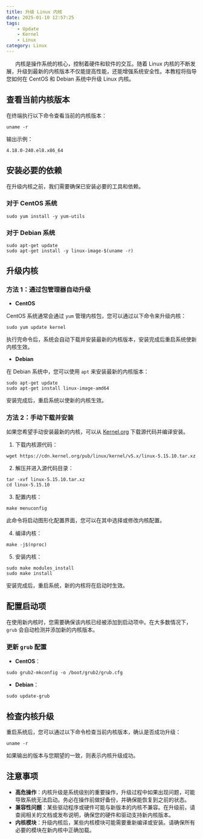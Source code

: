 ```yaml
---
title: 升级 Linux 内核
date: 2025-01-10 12:57:25
tags:
    - Update
    - Kernel
    - Linux
category: Linux
---
```


&nbsp;&nbsp;&nbsp;&nbsp;&nbsp;&nbsp;内核是操作系统的核心，控制着硬件和软件的交互。随着 Linux 内核的不断发展，升级到最新的内核版本不仅能提高性能，还能增强系统安全性。本教程将指导您如何在 CentOS 和 Debian 系统中升级 Linux 内核。

<!-- more -->


## 查看当前内核版本

在终端执行以下命令查看当前的内核版本：

```shell
uname -r
```

输出示例：

```shell
4.18.0-240.el8.x86_64
```

## 安装必要的依赖

在升级内核之前，我们需要确保已安装必要的工具和依赖。

### 对于 CentOS 系统

```shell
sudo yum install -y yum-utils
```

### 对于 Debian 系统

```shell
sudo apt-get update
sudo apt-get install -y linux-image-$(uname -r)
```

## 升级内核

### 方法 1：通过包管理器自动升级

- **CentOS**

CentOS 系统通常会通过 `yum` 管理内核包，您可以通过以下命令来升级内核：

```shell
sudo yum update kernel
```

执行完命令后，系统会自动下载并安装最新的内核版本，安装完成后重启系统使新内核生效。

- **Debian**

在 Debian 系统中，您可以使用 `apt` 来安装最新的内核版本：

```shell
sudo apt-get update
sudo apt-get install linux-image-amd64
```

安装完成后，重启系统以使新的内核生效。

### 方法 2：手动下载并安装

如果您希望手动安装最新的内核，可以从 [Kernel.org](https://www.kernel.org/) 下载源代码并编译安装。

1. 下载内核源代码：

```shell
wget https://cdn.kernel.org/pub/linux/kernel/v5.x/linux-5.15.10.tar.xz
```

2. 解压并进入源代码目录：

```shell
tar -xvf linux-5.15.10.tar.xz
cd linux-5.15.10
```

3. 配置内核：

```shell
make menuconfig
```

此命令将启动图形化配置界面，您可以在其中选择或修改内核配置。

4. 编译内核：

```shell
make -j$(nproc)
```

5. 安装内核：

```shell
sudo make modules_install
sudo make install
```

安装完成后，重启系统，新的内核将在启动时生效。

## 配置启动项

在使用新内核时，您需要确保该内核已经被添加到启动项中。在大多数情况下，`grub` 会自动检测并添加新的内核版本。

### 更新 `grub` 配置

- **CentOS**：

```shell
sudo grub2-mkconfig -o /boot/grub2/grub.cfg
```

- **Debian**：

```shell
sudo update-grub
```

## 检查内核升级

重启系统后，您可以通过以下命令检查当前内核版本，确认是否成功升级：

```shell
uname -r
```

如果输出的版本与您期望的一致，则表示内核升级成功。

## 注意事项

- **高危操作**：内核升级是系统级别的重要操作，升级过程中如果出现问题，可能导致系统无法启动。务必在操作前做好备份，并确保能恢复到之前的状态。
- **兼容性问题**：某些驱动程序或硬件可能与新版本的内核不兼容。在升级前，请查阅相关的文档或发布说明，确保您的硬件和驱动支持新内核版本。
- **内核模块**：升级内核后，某些内核模块可能需要重新编译或安装。请确保所有必要的模块在新内核中正确加载。